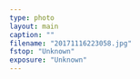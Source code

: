 ```yaml
---
type: photo
layout: main
caption: ""
filename: "20171116223058.jpg"
fstop: "Unknown"
exposure: "Unknown"
---
```

